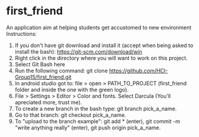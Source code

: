 # first_friend
An application aim at helping students get accustomed to new environment
Instructions:
1. If you don't have git download and install it (accept when being asked to install the bash): https://git-scm.com/download/win
2. Right click in the directory where you will want to work on this project.
3. Select Git Bash here
4. Run the following command: git clone https://github.com/HCI-Group15/first_friend.git
5. In android studio got to: file > open > PATH_TO_PROJECT (first_friend folder and inside the one with the green logo).
6. File > Settings > Editor > Color and fonts. Select Darcula (You'll apreciated more, trust me).
7. To create a new branch in the bash type: git branch pick_a_name.
8. Go to that branch: git checkout pick_a_name.
9. To "upload to the branch example": git add * (enter), git commit -m "write anything really" (enter), git push origin pick_a_name.
